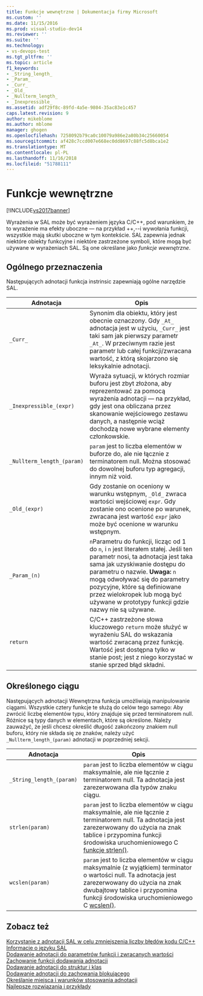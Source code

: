 ```yaml
---
title: Funkcje wewnętrzne | Dokumentacja firmy Microsoft
ms.custom: ''
ms.date: 11/15/2016
ms.prod: visual-studio-dev14
ms.reviewer: ''
ms.suite: ''
ms.technology:
- vs-devops-test
ms.tgt_pltfrm: ''
ms.topic: article
f1_keywords:
- _String_length_
- _Param_
- _Curr_
- _Old_
- _Nullterm_length_
- _Inexpressible_
ms.assetid: adf29f8c-89fd-4a5e-9804-35ac83e1c457
caps.latest.revision: 9
author: mikeblome
ms.author: mblome
manager: ghogen
ms.openlocfilehash: 7258092b79ca0c10079a986e2a80b34c25660054
ms.sourcegitcommit: af428c7ccd007e668ec0dd8697c88fc5d8bca1e2
ms.translationtype: MT
ms.contentlocale: pl-PL
ms.lasthandoff: 11/16/2018
ms.locfileid: "51788111"
---
```

# <a name="intrinsic-functions"></a>Funkcje wewnętrzne
[!INCLUDE[vs2017banner](../includes/vs2017banner.md)]

Wyrażenia w SAL może być wyrażeniem języka C/C++, pod warunkiem, że to wyrażenie ma efekty uboczne — na przykład ++,--i wywołania funkcji, wszystkie mają skutki uboczne w tym kontekście.  SAL zapewnia jednak niektóre obiekty funkcyjne i niektóre zastrzeżone symboli, które mogą być używane w wyrażeniach SAL. Są one określane jako *funkcje wewnętrzne*.  
  
## <a name="general-purpose"></a>Ogólnego przeznaczenia  
 Następujących adnotacji funkcja instrinsic zapewniają ogólne narzędzie SAL.  
  
|Adnotacja|Opis|  
|----------------|-----------------|  
|`_Curr_`|Synonim dla obiektu, który jest obecnie oznaczony.  Gdy `_At_` adnotacja jest w użyciu, `_Curr_` jest taki sam jak pierwszy parametr `_At_`.  W przeciwnym razie jest parametr lub całej funkcji/zwracana wartość, z którą skojarzono się leksykalnie adnotacji.|  
|`_Inexpressible_(expr)`|Wyraża sytuacji, w których rozmiar buforu jest zbyt złożona, aby reprezentować za pomocą wyrażenia adnotacji — na przykład, gdy jest ona obliczana przez skanowanie wejściowego zestawu danych, a następnie wciąż dochodzą nowe wybrane elementy członkowskie.|  
|`_Nullterm_length_(param)`|`param` jest to liczba elementów w buforze do, ale nie łącznie z terminatorem null. Można stosować do dowolnej buforu typ agregacji, innym niż void.|  
|`_Old_(expr)`|Gdy zostanie on oceniony w warunku wstępnym, `_Old_` zwraca wartości wejściowej `expr`.  Gdy zostanie ono ocenione po warunek, zwracana jest wartość `expr` jako może być ocenione w warunku wstępnym.|  
|`_Param_(n)`|`n`Parametru do funkcji, licząc od 1 do `n`, i `n` jest literałem stałej. Jeśli ten parametr nosi, ta adnotacja jest taka sama jak uzyskiwanie dostępu do parametru o nazwie. **Uwaga:** `n` mogą odwoływać się do parametry pozycyjne, które są definiowane przez wielokropek lub mogą być używane w prototypy funkcji gdzie nazwy nie są używane.|  
|`return`|C/C++ zastrzeżone słowa kluczowego `return` może służyć w wyrażeniu SAL do wskazania wartość zwracaną przez funkcję.  Wartość jest dostępna tylko w stanie post; jest z niego korzystać w stanie sprzed błąd składni.|  
  
## <a name="string-specific"></a>Określonego ciągu  
 Następujących adnotacji Wewnętrzna funkcja umożliwiają manipulowanie ciągami. Wszystkie cztery funkcje te służą do celów tego samego: Aby zwrócić liczbę elementów typu, który znajduje się przed terminatorem null. Różnice są typy danych w elementach, które są określone. Należy zauważyć, że jeśli chcesz określić długość zakończony znakiem null buforu, który nie składa się ze znaków, należy użyć `_Nullterm_length_(param)` adnotacji w poprzedniej sekcji.  
  
|Adnotacja|Opis|  
|----------------|-----------------|  
|`_String_length_(param)`|`param` jest to liczba elementów w ciągu maksymalnie, ale nie łącznie z terminatorem null. Ta adnotacja jest zarezerwowana dla typów znaku ciągu.|  
|`strlen(param)`|`param` jest to liczba elementów w ciągu maksymalnie, ale nie łącznie z terminatorem null. Ta adnotacja jest zarezerwowany do użycia na znak tablice i przypomina funkcji środowiska uruchomieniowego C [funkcje strlen()](http://msdn.microsoft.com/library/16462f2a-1e0f-4eb3-be55-bf1c83f374c2).|  
|`wcslen(param)`|`param` jest to liczba elementów w ciągu maksymalnie (z wyjątkiem) terminator o wartości null. Ta adnotacja jest zarezerwowany do użycia na znak dwubajtowy tablice i przypomina funkcji środowiska uruchomieniowego C [wcslen()](http://msdn.microsoft.com/library/16462f2a-1e0f-4eb3-be55-bf1c83f374c2).|  
  
## <a name="see-also"></a>Zobacz też  
 [Korzystanie z adnotacji SAL w celu zmniejszenia liczby błędów kodu C/C++](../code-quality/using-sal-annotations-to-reduce-c-cpp-code-defects.md)   
 [Informacje o języku SAL](../code-quality/understanding-sal.md)   
 [Dodawanie adnotacji do parametrów funkcji i zwracanych wartości](../code-quality/annotating-function-parameters-and-return-values.md)   
 [Zachowanie funkcji dodawania adnotacji](../code-quality/annotating-function-behavior.md)   
 [Dodawanie adnotacji do struktur i klas](../code-quality/annotating-structs-and-classes.md)   
 [Dodawanie adnotacji do zachowania blokującego](../code-quality/annotating-locking-behavior.md)   
 [Określanie miejsca i warunków stosowania adnotacji](../code-quality/specifying-when-and-where-an-annotation-applies.md)   
 [Najlepsze rozwiązania i przykłady](../code-quality/best-practices-and-examples-sal.md)



